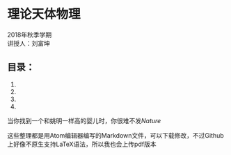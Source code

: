 # 理论天体物理
2018年秋季学期\
讲授人：刘富坤
## 目录：
1. 
2.
3.
4.
当你找到一个和姚明一样高的婴儿时，你很难不发*Nature*

这些整理都是用Atom编辑器编写的Markdown文件，可以下载修改，不过Github上好像不原生支持LaTeX语法，所以我也会上传pdf版本
